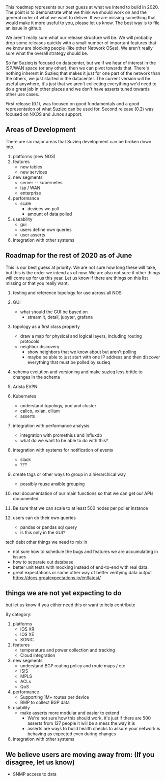 This roadmap represents our best guess at what we intend to build in 2020. 
The point is to demonstrate what we think we should work on and the general
order of what we want to deliver.  If we are missing something that would make
it more useful to you, please let us know. The best way is to
file an issue in github.


We aren't really sure what our release structure will be. We will 
probably drop some releases quickly with a small number of important
features that we know are blocking people (like other Network OSes).
We aren't really sure what the overall strategy should be.

So far Suzieq is focused on datacenter, but we if we hear of 
interest in the ISP/WAN space (or any other), then we can pivot
towards that. There's nothing inherent in Suzieq that makes it just 
for one part of the network than the others, we just started in the 
datacenter. The current version will be useful anywhere, it's just 
that we aren't collecting everything we'd need to do a great job
in other places and we don't have asserts tuned towards other use cases.

First release (0.1), was focused on good fundamentals and a good 
representation of what Suzieq can be used for. Second release (0.2)
was focused on NXOS and Junos support.

## Areas of Development
There are six major areas that Suzieq development can be broken down into.

1. platforms (new NOS)
1. features
   * new tables
   * new services
1. new segments
   * server -- kubernetes
   * isp / WAN
   * enterprise
1. performance
   * scale
      * devices we poll
      * amount of data polled
1. useability
   * gui
   * users define own queries
   * user asserts
1. integration with other systems

## Roadmap for the rest of 2020 as of June 

This is our best guess at priority. We are not sure how long these will take, but this is the order we intend as of now. We are also not sure if other things will come up for us this year. Let us know if there are things on this list missing or that you really want.

1. testing and reference topology for use across all NOS
1. GUI
    * what should the GUI be based on
        * streamlit, detail, jupyter, grafana
1. topology as a first class property
    * draw a map for physical and logical layers, including routing protocols
    * neighbor discovery
        * show neighbors that we know about but aren't polling
        * maybe be able to just start with one IP address and then discover 
           everything that must be polled by suzieq
1. schema evolution and versioning and make suzieq less brittle to changes in the schema
1. Arista EVPN
1. Kubernetes
    * understand topology, pod and cluster
    * calico, vxlan, cilium
    * asserts
1. integration with performance analysis
    * integration with promethius and influxdb
    * what do we want to be able to do with this?
1. integration with systems for notification of events
   * slack
   * ???
1. create tags or other ways to group  in a hierarchical way
    * possibly reuse ansible grouping
    
1. real documentation of our main functions so that we can get 
our APIs documented.

1. Be sure that we can scale to at least 500 nodes per poller instance
1. users can do their own queries
    * pandas or pandas sql query
    * is this only in the GUI?


tech debt other things we need to mix in
* not sure how to schedule the bugs and features we are accumulating in issues
* how to separate out database 
* better unit tests with mocking instead of end-to-end with real data.
* great expectations or some other way of better verifying data output https://docs.greatexpectations.io/en/latest/


## things we are not yet expecting to do
but let us know if you either need this or want to help contribute

By category:

1. platforms
    * IOS XR
    * IOS XE
    * SONIC
1. features
    * temperature and power collection and tracking
    * Cloud integration
1. new segments
    * understand BGP routing policy and route maps / etc
    * ISIS 
    * MPLS
    * ACLs
    * QoS
1. performance
    * Supporting 1M+ routes per device
    * BMP to collect BGP data
1. usability
    * make asserts more modular and easier to extend
        * We're not sure how this should work, it's just if there are 500
        asserts from 127 people it will be a mess the way it is
        * asserts are ways to build health checks to assure your network is behaving
        as expected even during changes
1. integration with other systems


## We believe users are moving away from: (If you disagree, let us know)

* SNMP access to data

